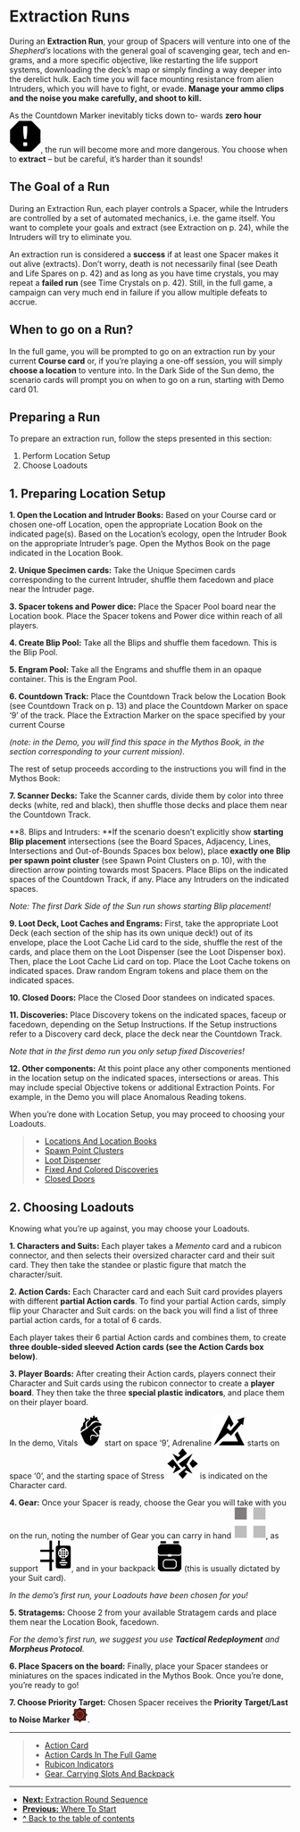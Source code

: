 # Extraction Runs

During an **Extraction Run**, your group of Spacers
will venture into one of the *Shepherd’s* locations with
the general goal of scavenging gear, tech and en-
grams, and a more specific objective, like restarting
the life support systems, downloading the deck’s
map or simply finding a way deeper into the derelict
hulk. Each time you will face mounting resistance
from alien Intruders, which you will have to fight,
or evade. **Manage your ammo clips and the noise
you make carefully, and shoot to kill.**

As the Countdown Marker inevitably ticks down to-
wards **zero hour ![Zero Hour Icon](svg/icon-zero-hour.svg)**, the run will become more and
more dangerous. You choose when to **extract** – but
be careful, it’s harder than it sounds!

## The Goal of a Run

During an Extraction Run, each player controls
a Spacer, while the Intruders are controlled by a set
of automated mechanics, i.e. the game itself.
You want to complete your goals and extract (see
Extraction on p. 24), while the Intruders will try
to eliminate you.

An extraction run is considered a **success** if at least
one Spacer makes it out alive (extracts). Don’t worry,
death is not necessarily final (see Death and Life Spares
on p. 42) and as long as you have time crystals, you
may repeat a **failed run** (see Time Crystals on p. 42).
Still, in the full game, a campaign can very much end
in failure if you allow multiple defeats to accrue.

## When to go on a Run?

In the full game, you will be prompted to go on an
extraction run by your current **Course card** or, if
you’re playing a one-off session, you will simply
**choose a location** to venture into. In the Dark Side
of the Sun demo, the scenario cards will prompt you
on when to go on a run, starting with Demo card 01.

## Preparing a Run

To prepare an extraction run, follow the steps
presented in this section:

1. Perform Location Setup
2. Choose Loadouts

## 1. Preparing Location Setup

**1. Open the Location and Intruder Books:** Based on
your Course card or chosen one-off Location, open
the appropriate Location Book on the indicated
page(s). Based on the Location’s ecology, open the
Intruder Book on the appropriate Intruder’s page.
Open the Mythos Book on the page indicated in the
Location Book.

**2. Unique Specimen cards:** Take the Unique
Specimen cards corresponding to the current
Intruder, shuffle them facedown and place near
the Intruder page.

**3. Spacer tokens and Power dice:** Place the Spacer
Pool board near the Location book. Place the Spacer
tokens and Power dice within reach of all players.

**4. Create Blip Pool:** Take all the Blips and shuffle
them facedown. This is the Blip Pool.

**5. Engram Pool:** Take all the Engrams and shuffle
them in an opaque container. This is the Engram Pool.

**6. Countdown Track:** Place the Countdown Track
below the Location Book (see Countdown Track on
p. 13) and place the Countdown Marker on space
‘9’ of the track. Place the Extraction Marker on the
space specified by your current Course 

*(note: in the Demo, you will find this space in the
Mythos Book, in the section corresponding
to your current mission)*.

The rest of setup proceeds according to the instructions you will find in the Mythos Book:

**7. Scanner Decks:** Take the Scanner cards, divide
them by color into three decks (white, red and black),
then shuffle those decks and place them near the
Countdown Track.

**8. Blips and Intruders: **If the scenario doesn’t explicitly show **starting Blip placement** intersections
(see the Board Spaces, Adjacency, Lines, Intersections and Out-of-Bounds Spaces box below), place
**exactly one Blip per spawn point cluster** (see
Spawn Point Clusters on p. 10), with the direction
arrow pointing towards most Spacers. Place Blips
on the indicated spaces of the Countdown Track,
if any. Place any Intruders on the indicated spaces.

*Note: The first Dark Side of the Sun run shows starting Blip
placement!*

**9. Loot Deck, Loot Caches and Engrams:** First,
take the appropriate Loot Deck (each section of the
ship has its own unique deck!) out of its envelope,
place the Loot Cache Lid card to the side, shuffle the
rest of the cards, and place them on the Loot Dispenser (see the Loot Dispenser box). Then, place the
Loot Cache Lid card on top. Place the Loot Cache
tokens on indicated spaces. Draw random Engram
tokens and place them on the indicated spaces.

**10. Closed Doors:** Place the Closed Door standees
on indicated spaces.

**11. Discoveries:** Place Discovery tokens on the
indicated spaces, faceup or facedown, depending
on the Setup Instructions. If the Setup instructions
refer to a Discovery card deck, place the deck near
the Countdown Track.

*Note that in the first demo run you only setup
fixed Discoveries!*

**12. Other components:** At this point place any other components mentioned in the location setup on
the indicated spaces, intersections or areas. This
may include special Objective tokens or additional
Extraction Points. For example, in the Demo you will
place Anomalous Reading tokens.

When you’re done with Location Setup, you may
proceed to choosing your Loadouts.

> - [Locations And Location Books](locations-and-location-books.md)
> - [Spawn Point Clusters](spawn-point-clusters.md)
> - [Loot Dispenser](loot-dispenser.md)
> - [Fixed And Colored Discoveries](fixed-and-colored-discoveries.md)
> - [Closed Doors](closed-doors.md)

## 2. Choosing Loadouts

Knowing what you’re up against, you may choose
your Loadouts.

**1. Characters and Suits:** Each player takes a *Memento* card and a rubicon connector, and then selects their oversized character card and their suit
card. They then take the standee or plastic figure
that match the character/suit.

**2. Action Cards:** Each Character card and each Suit
card provides players with different **partial Action
cards**. To find your partial Action cards, simply flip
your Character and Suit cards: on the back you will
find a list of three partial action cards, for a total of
6 cards.

Each player takes their 6 partial Action cards and
combines them, to create **three double-sided
sleeved Action cards (see the Action Cards box
below)**.

**3. Player Boards:** After creating their Action cards,
players connect their Character and Suit cards using the rubicon connector to create a **player board**.
They then take the three **special plastic indicators**, and place them on their player board.

In the demo, Vitals ![Vitals Icon](svg/icon-vitals.svg) start on space ‘9’, Adrenaline ![Adrenaline Icon](svg/icon-adrenaline.svg) 
starts on space ‘0’, and the starting space of
Stress ![Stress Icon](svg/icon-stress.svg) is indicated on the Character card.

**4. Gear:** Once your Spacer is ready, choose the
Gear you will take with you on the run, noting the
number of Gear you can carry in hand ![Hand Slots Icon](svg/icon-hand-slots.svg), as support ![Slots Icon](svg/icon-slots.svg "Slots"), and in your backpack ![Backpack Icon](svg/icon-backpack.svg "Slots") (this is usually dictated by your Suit card).

*In the demo’s first run, your Loadouts have been
chosen for you!*

**5. Stratagems:** Choose 2 from your available Stratagem cards and place them near the Location Book,
facedown.

*For the demo’s first run, we suggest you use **Tactical Redeployment** and **Morpheus Protocol**.*

**6. Place Spacers on the board:** Finally, place your
Spacer standees or miniatures on the spaces indicated in the Mythos Book. Once you’re done, you’re
ready to go!

**7. Choose Priority Target:** Chosen Spacer receives
the **Priority Target/Last to Noise Marker** ![Priority Target Icon](img/icon-target.png).

---


> - [Action Card](action-card.md)
> - [Action Cards In The Full Game](action-cards-in-the-full-game.md)
> - [Rubicon Indicators](rubicon-indicators.md)
> - [Gear, Carrying Slots And Backpack](gear-carrying-slots-and-backpack.md)

---
- [**Next:** Extraction Round Sequence](extraction-round-sequence.md)
- [**Previous:** Where To Start](where-to-start.md)
- [**^** Back to the table of contents](README.md)